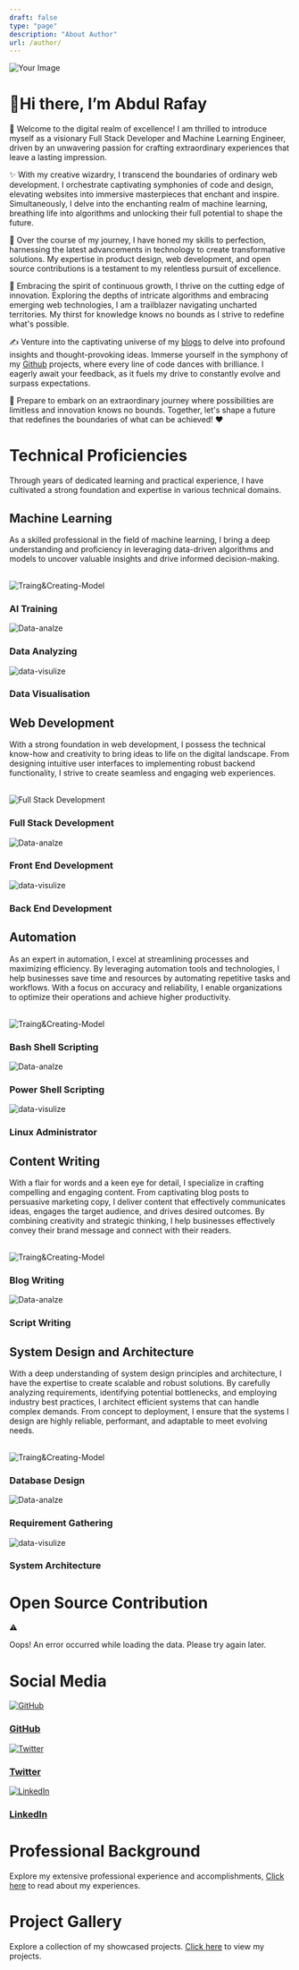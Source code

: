 ```yaml
---
draft: false
type: "page"
description: "About Author"
url: /author/
---
```

<!-- Css files for the github calander -->
<link rel="stylesheet"   href="/css/github-calendar-responsive.css" />
<link rel="stylesheet" href="/css/github-calendar.css">

<!-- Css for the Author Page -->
<link rel="stylesheet" href="/css/author-page.css">

<!-- Js files for the Github Calander -->
<script defer src="/js/github-calendar.min.js"></script>
<script defer src="/js/github-caender-fetch.js"></script>

<div class="circle">
  <img src="/images/avatar.jpg" alt="Your Image">
</div>

<h1><span class="wave">👋</span>Hi there, I’m Abdul Rafay</h1>

🌟 Welcome to the digital realm of excellence! I am thrilled to introduce myself as a visionary Full Stack Developer and Machine Learning Engineer, driven by an unwavering passion for crafting extraordinary experiences that leave a lasting impression.

✨ With my creative wizardry, I transcend the boundaries of ordinary web development. I orchestrate captivating symphonies of code and design, elevating websites into immersive masterpieces that enchant and inspire. Simultaneously, I delve into the enchanting realm of machine learning, breathing life into algorithms and unlocking their full potential to shape the future.

🚀 Over the course of my journey, I have honed my skills to perfection, harnessing the latest advancements in technology to create transformative solutions. My expertise in product design, web development, and open source contributions is a testament to my relentless pursuit of excellence.

🌱 Embracing the spirit of continuous growth, I thrive on the cutting edge of innovation. Exploring the depths of intricate algorithms and embracing emerging web technologies, I am a trailblazer navigating uncharted territories. My thirst for knowledge knows no bounds as I strive to redefine what's possible.

✍️ Venture into the captivating universe of my [blogs](https://future-insight.blog/post) to delve into profound insights and thought-provoking ideas. Immerse yourself in the symphony of my [Github](https://github.com/rafay99-epic) projects, where every line of code dances with brilliance. I eagerly await your feedback, as it fuels my drive to constantly evolve and surpass expectations.

🌌 Prepare to embark on an extraordinary journey where possibilities are limitless and innovation knows no bounds. Together, let's shape a future that redefines the boundaries of what can be achieved! ❤️


<h1>Technical Proficiencies</h1>
<p>Through years of dedicated learning and practical experience, I have cultivated a strong foundation and expertise in various technical domains.</p>

<h2>Machine Learning</h2>
<p>As a skilled professional in the field of machine learning, I bring a deep understanding and proficiency in leveraging data-driven algorithms and models to uncover valuable insights and drive informed decision-making.</p>
<br>
<div class="card-container">
  <div class="card-skill">
    <a>
      <img src="/images/2023/pages/author-page-images/20945590-PhotoRoom.png-PhotoRoom.png" alt="Traing&Creating-Model">
      <div class="card-content">
        <h3>AI Training</h3>
      </div>
    </a>
  </div>
  <div class="card-skill">
    <a>
      <img src="/images/2023/pages/author-page-images/Data-analyize.png" alt="Data-analze">
      <div class="card-content">
        <h3>Data Analyzing</h3>
      </div>
    </a>
  </div>
  <div class="card-skill">
    <a>
      <img src="/images/2023/pages/author-page-images/dATA visualization.png" alt="data-visulize">
      <div class="card-content">
        <h3>Data Visualisation</h3>
      </div>
    </a>
  </div>
</div>

<h2>Web Development</h2>
<p>With a strong foundation in web development, I possess the technical know-how and creativity to bring ideas to life on the digital landscape. From designing intuitive user interfaces to implementing robust backend functionality, I strive to create seamless and engaging web experiences.</p>
<br>
<div class="card-container">
  <div class="card-skill">
    <a>
      <img src="/images/2023/pages/author-page-images/full-stack-dev-2.png" alt="Full Stack Development">
      <div class="card-content">
        <h3>Full Stack Development</h3>
      </div>
    </a>
  </div>
  <div class="card-skill">
    <a>
      <img src="/images/2023/pages/author-page-images/front-end-2.png" alt="Data-analze">
      <div class="card-content">
        <h3>Front End Development</h3>
      </div>
    </a>
  </div>
  <div class="card-skill">
    <a>
      <img src="/images/2023/pages/author-page-images/back0end.png" alt="data-visulize">
      <div class="card-content">
        <h3>Back End Development</h3>
      </div>
    </a>
  </div>
</div>

<h2>Automation</h2>
<p>As an expert in automation, I excel at streamlining processes and maximizing efficiency. By leveraging automation tools and technologies, I help businesses save time and resources by automating repetitive tasks and workflows. With a focus on accuracy and reliability, I enable organizations to optimize their operations and achieve higher productivity.</p>
<br>
<div class="card-container">
  <div class="card-skill">
    <a>
      <img src="/images/2023/pages/author-page-images/Bash Shell.png" alt="Traing&Creating-Model">
      <div class="card-content">
        <h3>Bash Shell Scripting</h3>
      </div>
    </a>
  </div>
  <div class="card-skill">
    <a>
      <img src="/images/2023/pages/author-page-images/PowerShell.png" alt="Data-analze">
      <div class="card-content">
        <h3>Power Shell Scripting</h3>
      </div>
    </a>
  </div>
  <div class="card-skill">
    <a>
      <img src="/images/2023/pages/author-page-images/Linux-admin.png" alt="data-visulize">
      <div class="card-content">
        <h3>Linux Administrator</h3>
      </div>
    </a>
  </div>
</div>

<h2>Content Writing</h2>
<p>With a flair for words and a keen eye for detail, I specialize in crafting compelling and engaging content. From captivating blog posts to persuasive marketing copy, I deliver content that effectively communicates ideas, engages the target audience, and drives desired outcomes. By combining creativity and strategic thinking, I help businesses effectively convey their brand message and connect with their readers.</p>
<br>
<div class="card-container">
  <div class="card-skill">
    <a>
      <img src="/images/2023/pages/author-page-images/Blog-writing.png" alt="Traing&Creating-Model">
      <div class="card-content">
        <h3>Blog Writing</h3>
      </div>
    </a>
  </div>
  <div class="card-skill">
    <a>
      <img src="/images/2023/pages/author-page-images/Scripting.png" alt="Data-analze">
      <div class="card-content">
        <h3>Script Writing</h3>
      </div>
    </a>
  </div>
</div>

<h2>System Design and Architecture</h2>
<p>With a deep understanding of system design principles and architecture, I have the expertise to create scalable and robust solutions. By carefully analyzing requirements, identifying potential bottlenecks, and employing industry best practices, I architect efficient systems that can handle complex demands. From concept to deployment, I ensure that the systems I design are highly reliable, performant, and adaptable to meet evolving needs.</p>
<br>
<div class="card-container">
  <div class="card-skill">
    <a>
      <img src="/images/2023/pages/author-page-images/databaase.png" alt="Traing&Creating-Model">
      <div class="card-content">
        <h3>Database Design</h3>
      </div>
    </a>
  </div>
  <div class="card-skill">
    <a>
      <img src="/images/2023/pages/author-page-images/req-gathering.png" alt="Data-analze">
      <div class="card-content">
        <h3>Requirement Gathering</h3>
      </div>
    </a>
  </div>
  <div class="card-skill">
    <a>
      <img src="/images/2023/pages/author-page-images/system.png" alt="data-visulize">
      <div class="card-content">
        <h3>System Architecture</h3>
      </div>
    </a>
  </div>
</div>


<h1>Open Source Contribution</h1>
<div class="calendar">
    <div class="error-message">
        <span class="error-icon">&#9888;</span>
        <p class="error-text">Oops! An error occurred while loading the data. Please try again later.</p>
    </div>
</div>

<h1>Social Media</h1>
<div class="card-container">
  <div class="card" onclick="redirectToGitHub()">
    <a href="https://github.com/rafay99-epic" target="_blank" rel="noopener noreferrer">
      <img src="/images/2023/pages/author-page-images/GitHub.png" alt="GitHub">
      <div class="card-content">
        <h3>GitHub</h3>
      </div>
    </a>
  </div>
  <div class="card" onclick="redirectToTwitter()">
    <a href="https://twitter.com/abdul_rafay99/" target="_blank" rel="noopener noreferrer">
      <img src="/images/2023/pages/author-page-images/Untitled design.png" alt="Twitter">
      <div class="card-content">
        <h3>Twitter</h3>
      </div>
    </a>
  </div>
  <div class="card" onclick="redirectToLinkedIn()">
    <a href="https://www.linkedin.com/in/abdul-rafay-0ab626197" target="_blank" rel="noopener noreferrer">
      <img src="/images/2023/pages/author-page-images/Linkedin.png" alt="LinkedIn">
      <div class="card-content">
        <h3>LinkedIn</h3>
      </div>
    </a>
  </div>
</div>

<h1>Professional Background</h1>

Explore my extensive professional experience and accomplishments, [Click here](/Author-Experience) to read about my experiences.

<h1> Project Gallery</h1>

Explore a collection of my showcased projects. [Click here](/Project) to view my projects.

 <!-- # Languages and Tools
<img align="left" alt="Visual Studio Code" width="26px" src="https://cdn.jsdelivr.net/gh/devicons/devicon/icons/vscode/vscode-original.svg" style="padding-right:10px;" />
<img align="left" alt="HTML5" width="26px" src="https://cdn.jsdelivr.net/gh/devicons/devicon/icons/html5/html5-original.svg" style="padding-right:10px;" />
<img align="left" alt="CSS3" width="26px" src="https://cdn.jsdelivr.net/gh/devicons/devicon/icons/css3/css3-original.svg" style="padding-right:10px;" />
<img align="left" alt="JavaScript" width="26px" src="https://cdn.jsdelivr.net/gh/devicons/devicon/icons/javascript/javascript-original.svg" style="padding-right:10px;" />
<img align="left" alt="Node.js" width="26px" src="https://cdn.jsdelivr.net/gh/devicons/devicon/icons/nodejs/nodejs-original.svg" style="padding-right:10px;" />
<img align="left" alt="MongoDB" width="26px" src="https://cdn.jsdelivr.net/gh/devicons/devicon/icons/mongodb/mongodb-original.svg" style="padding-right:10px;" />
<img align="left" alt="MySQL" width="26px" src="https://cdn.jsdelivr.net/gh/devicons/devicon/icons/mysql/mysql-original.svg" style="padding-right:10px;" />
<img align="left" alt="Git" width="26px" src="https://cdn.jsdelivr.net/gh/devicons/devicon/icons/git/git-original.svg" style="padding-right:10px;" />
<img align="left" alt="GitHub" width="26px" src="https://user-images.githubusercontent.com/3369400/139447912-e0f43f33-6d9f-45f8-be46-2df5bbc91289.png" style="padding-right:10px;" />
<img align="left" alt="Terminal" width="26px" src="/images/img/terminal-dark.svg" />
<br> 
 -->
